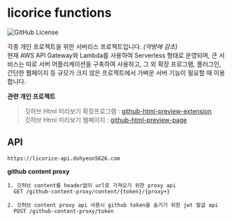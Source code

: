 # licorice functions
![GitHub License](https://img.shields.io/github/license/dohyeon5626/licorice-api-collection?style=flat&color=green)

각종 개인 프로젝트을 위한 서버리스 프로젝트입니다. *(약방에 감초)*  
현재 AWS API Gateway와 Lambda를 사용하여 Serverless 형태로 운영되며, 큰 서비스는 따로 서버 어플리케이션을 구축하여 사용하고, 그 외 확장 프로그램, 플러그인, 간단한 웹페이지 등 규모가 크지 않은 프로젝트에서 가벼운 서버 기능이 필요할 때 이용합니다.


**관련 개인 프로젝트**
> 깃허브 Html 미리보기 확장프로그램 : [github-html-preview-extension](https://github.com/dohyeon5626/github-html-preview-extension)  
깃허브 Html 미리보기 웹페이지 : [github-html-preview-page](https://github.com/dohyeon5626/github-html-preview-page)

## API
```
https://licorice-api.dohyeon5626.com
```
**github content proxy**
```
1. 깃허브 content를 header없이 url로 가져오기 위한 proxy api
  GET /github-content-proxy/content/{token}/{proxy+}

2. 깃허브 content proxy api 사용시 github token을 숨기기 위한 jwt 발급 api
  POST /github-content-proxy/token
```

